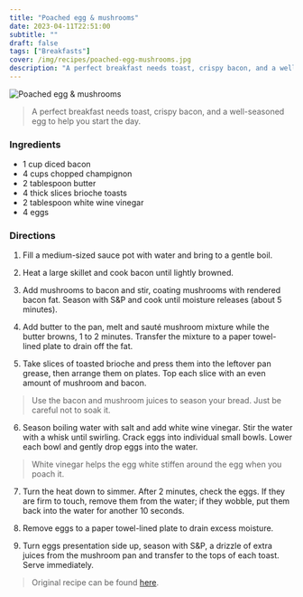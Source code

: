 ```yaml
---
title: "Poached egg & mushrooms"
date: 2023-04-11T22:51:00
subtitle: ""
draft: false
tags: ["Breakfasts"]
cover: /img/recipes/poached-egg-mushrooms.jpg
description: "A perfect breakfast needs toast, crispy bacon, and a well-seasoned egg to help you start the day."
---
```


<div class="my-flexbox row-collapse center basic-gap" >
  <div>
    <img src="/img/recipes/poached-egg-mushrooms.jpg" alt="Poached egg & mushrooms" class="cover-img">
  </div>
  <div>
    <blockquote>
      A perfect breakfast needs toast, crispy bacon, and a well-seasoned egg to help you start the day.
    </blockquote>
  </div>
</div>

### Ingredients

- 1 cup diced bacon
- 4 cups chopped champignon
- 2 tablespoon butter
- 4 thick slices brioche toasts
- 2 tablespoon white wine vinegar
- 4 eggs

### Directions

1. Fill a medium-sized sauce pot with water and bring to a gentle boil.

2. Heat a large skillet and cook bacon until lightly browned.

3. Add mushrooms to bacon and stir, coating mushrooms with rendered bacon fat. Season with S&P and cook until moisture releases (about 5 minutes).

4. Add butter to the pan, melt and sauté mushroom mixture while the butter browns, 1 to 2 minutes. Transfer the mixture to a paper towel-lined plate to drain off the fat.

5. Take slices of toasted brioche and press them into the leftover pan grease, then arrange them on plates. Top each slice with an even amount of mushroom and bacon.

> Use the bacon and mushroom juices to season your bread. Just be careful not to soak it.

6. Season boiling water with salt and add white wine vinegar. Stir the water with a whisk until swirling. Crack eggs into individual small bowls. Lower each bowl and gently drop eggs into the water.

> White vinegar helps the egg white stiffen around the egg when you poach it.

7. Turn the heat down to simmer. After 2 minutes, check the eggs. If they are firm to touch, remove them from the water; if they wobble, put them back into the water for another 10 seconds.

8. Remove eggs to a paper towel-lined plate to drain excess moisture.

9. Turn eggs presentation side up, season with S&P, a drizzle of extra juices from the mushroom pan and transfer to the tops of each toast. Serve immediately.

> Original recipe can be found [here](https://www.masterclass.com/articles/gordon-ramsays-poached-egg-recipe).